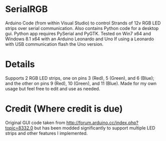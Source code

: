 # SerialRGB
Arduino Code (from within Visual Studio) to control Strands of 12v RGB LED strips over serial communication. 
Also contains Python code for a desktop gui. 
Python app requires PySerial and PyGTK.
Tested on Win7 x64 and Windows 8.1 x64 with an Arduino Leonardo and Uno
If using a Leonardo with USB communication flash the Uno version.
# Details
Supports 2 RGB LED strips, one on pins 3 (Red), 5 (Green), and 6 (Blue); and the other on pins 9 (Red), 10 (Green), and 11 (Blue).
Made for my own usage but feel free to edit and use as needed.
# Credit (Where credit is due)
Original GUI code taken from http://forum.arduino.cc/index.php?topic=8332.0 but has been modded significantly to support multiple LED strips and other features I implemented.
